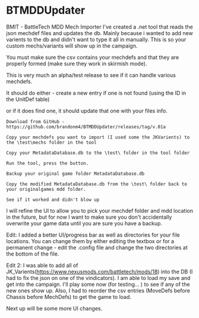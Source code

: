 # BTMDDUpdater
BMIT - BattleTech MDD Mech Importer
I've created a .net tool that reads the json mechdef files and updates the db. Mainly because i wanted to add new varients to the db and didn't want to type it all in manually. This is so your custom mechs/variants will show up in the campaign.

You must make sure the csv contains your mechdefs and that they are properly formed (make sure they work in skirmish mode).

This is very much an alpha/test release to see if it can handle various mechdefs.

It should do either - create a new entry if one is not found (using the ID in the UnitDef table)

or if it does find one, it should update that one with your files info.

    Download from GitHub - https://github.com/brandonm4/BTMDDUpdater/releases/tag/v.01a

    Copy your mechdefs you want to import (I used some the JKVarients) to the \test\mechs folder in the tool

    Copy your MetadataDatabase.db to the \test\ folder in the tool folder

    Run the tool, press the button.

    Backup your original game folder MetadataDatabase.db

    Copy the modified MetadataDatabase.db from the \test\ folder back to your originalgames mdd folder.

    See if it worked and didn't blow up

I will refine the UI to allow you to pick your mechdef folder and mdd location in the future, but for now I want to make sure you don't accidentally overwrite your game data until you are sure you have a backup.

Edit: I added a better UI/progress bar as well as directories for your file locations. You can change them by either editing the textbox or for a permanent change - edit the .config file and change the two directories at the bottom of the file.

Edit 2: I was able to add all of JK_Varients(https://www.nexusmods.com/battletech/mods/18) into the DB (I had to fix the json on one of the vindicators). I am able to load my save and get into the campaign. I'll play some now (for testing... ) to see if any of the new ones show up. Also, I had to reorder the csv entries (MoveDefs before Chassis before MechDefs) to get the game to load.

Next up will be some more UI changes.

